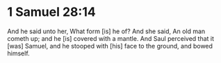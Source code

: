 # 1 Samuel 28:14

And he said unto her, What form [is] he of? And she said, An old man cometh up; and he [is] covered with a mantle. And Saul perceived that it [was] Samuel, and he stooped with [his] face to the ground, and bowed himself.